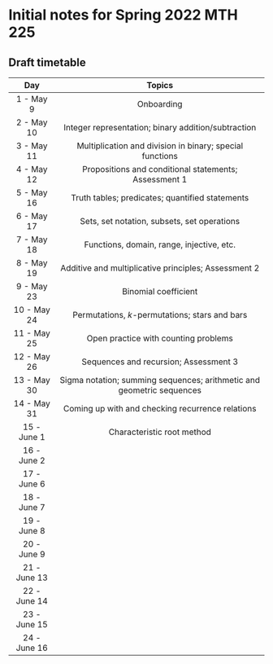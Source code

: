 # Initial notes for Spring 2022 MTH 225

## Draft timetable

| Day | Topics | 
| :--: | :-----: |
| 1 - May 9 | Onboarding | 
| 2 - May 10 | Integer representation; binary addition/subtraction |
| 3 - May 11 | Multiplication and division in binary; special functions |  
| 4 - May 12 | Propositions and conditional statements; Assessment 1 | 
| 5 - May 16 | Truth tables; predicates; quantified statements | 
| 6 - May 17 | Sets, set notation, subsets, set operations | 
| 7 - May 18 | Functions, domain, range, injective, etc. | 
| 8 - May 19 | Additive and multiplicative principles; Assessment 2 |
| 9 - May 23 | Binomial coefficient | 
| 10 - May 24 | Permutations, $k$-permutations; stars and bars | 
| 11 - May 25 | Open practice with counting problems | 
| 12 - May 26 | Sequences and recursion; Assessment 3 | 
| 13 - May 30 | Sigma notation; summing sequences; arithmetic and geometric sequences | 
| 14 - May 31 | Coming up with and checking recurrence relations | 
| 15 - June 1 | Characteristic root method | 
| 16 - June 2 | |
| 17 - June 6 | |
| 18 - June 7 | |
| 19 - June 8 | |
| 20 - June 9 | |
| 21 - June 13 | |
| 22 - June 14 | |
| 23 - June 15 | |
| 24 - June 16 | |
